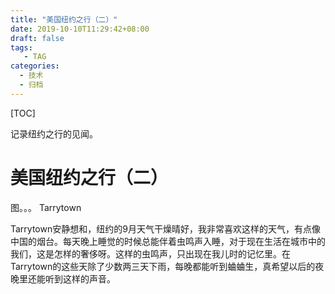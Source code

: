 ```yaml
---
title: "美国纽约之行（二）"
date: 2019-10-10T11:29:42+08:00
draft: false
tags: 
   - TAG
categories:
  - 技术
  - 归档
---
```


[TOC]

记录纽约之行的见闻。

<!--more-->

# 美国纽约之行（二）

图。。。 Tarrytown

Tarrytown安静想和，纽约的9月天气干燥晴好，我非常喜欢这样的天气，有点像中国的烟台。每天晚上睡觉的时候总能伴着虫鸣声入睡，对于现在生活在城市中的我们，这是怎样的奢侈呀。这样的虫鸣声，只出现在我儿时的记忆里。在Tarrytown的这些天除了少数两三天下雨，每晚都能听到蛐蛐生，真希望以后的夜晚里还能听到这样的声音。


